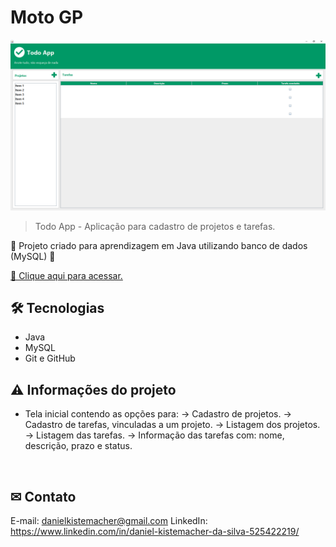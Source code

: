 # Moto GP

![preview_readme](./preview.png)
> Todo App - Aplicação para cadastro de projetos e tarefas.

📝 Projeto criado para aprendizagem em Java utilizando banco de dados (MySQL) 📝

[🔗 Clique aqui para acessar.](https://danielkistemacher.github.io/TodoApp/)

## 🛠 Tecnologias

- Java
- MySQL
- Git e GitHub

## ⚠ Informações do projeto

- Tela inicial contendo as opções para:
    -> Cadastro de projetos.
    -> Cadastro de tarefas, vinculadas a um projeto.
    -> Listagem dos projetos.
    -> Listagem das tarefas.
        -> Informação das tarefas com: nome, descrição, prazo e status.

<br>

## ✉ Contato
E-mail: danielkistemacher@gmail.com
LinkedIn: https://www.linkedin.com/in/daniel-kistemacher-da-silva-525422219/
